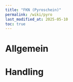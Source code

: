```yaml
---
title: "FKN (Pyroschein)"
permalink: /wiki/pyro
last_modified_at: 2025-05-10
toc: true
---
```

# Allgemein
# Handling